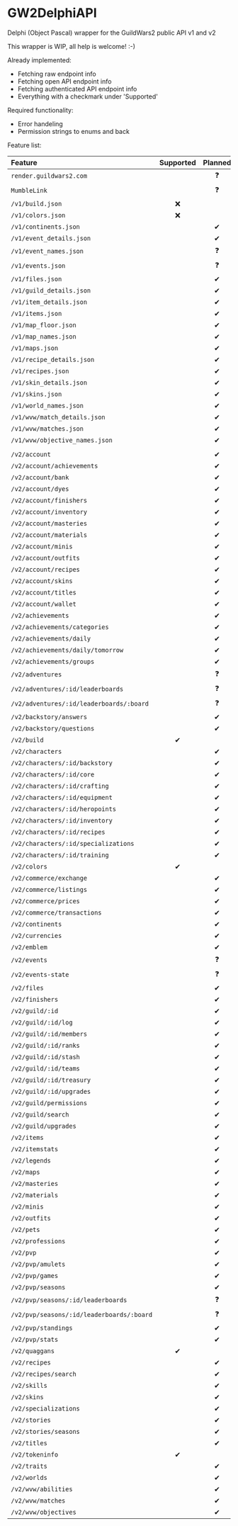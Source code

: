 # GW2DelphiAPI
Delphi (Object Pascal) wrapper for the GuildWars2 public API v1 and v2

This wrapper is WIP, all help is welcome! :-)

Already implemented:
* Fetching raw endpoint info
* Fetching open API endpoint info
* Fetching authenticated API endpoint info
* Everything with a checkmark under 'Supported'

Required functionality:
* Error handeling
* Permission strings to enums and back

Feature list:

| Feature                                   | Supported | Planned |
| :------                                   | :------:  | :------: |
| `render.guildwars2.com`                   |           | ❓️       |
| `MumbleLink`                              |           | ❓️       |
| `/v1/build.json`                          | ❌         |         |
| `/v1/colors.json`                         | ❌         |         |
| `/v1/continents.json`                     |           | ✔       |
| `/v1/event_details.json`                  |           | ✔       |
| `/v1/event_names.json`                    |           | ❓️       |
| `/v1/events.json`                         |           | ❓️       |
| `/v1/files.json`                          |           | ✔       |
| `/v1/guild_details.json`                  |           | ✔       |
| `/v1/item_details.json`                   |           | ✔       |
| `/v1/items.json`                          |           | ✔       |
| `/v1/map_floor.json`                      |           | ✔       |
| `/v1/map_names.json`                      |           | ✔       |
| `/v1/maps.json`                           |           | ✔       |
| `/v1/recipe_details.json`                 |           | ✔       |
| `/v1/recipes.json`                        |           | ✔       |
| `/v1/skin_details.json`                   |           | ✔       |
| `/v1/skins.json`                          |           | ✔       |
| `/v1/world_names.json`                    |           | ✔       |
| `/v1/wvw/match_details.json`              |           | ✔       |
| `/v1/wvw/matches.json`                    |           | ✔       |
| `/v1/wvw/objective_names.json`            |           | ✔       |
|                                           |           |         |
| `/v2/account`                             |           | ✔       |
| `/v2/account/achievements`                |           | ✔       |
| `/v2/account/bank`                        |           | ✔       |
| `/v2/account/dyes`                        |           | ✔       |
| `/v2/account/finishers`                   |           | ✔       |
| `/v2/account/inventory`                   |           | ✔       |
| `/v2/account/masteries`                   |           | ✔       |
| `/v2/account/materials`                   |           | ✔       |
| `/v2/account/minis`                       |           | ✔       |
| `/v2/account/outfits`                     |           | ✔       |
| `/v2/account/recipes`                     |           | ✔       |
| `/v2/account/skins`                       |           | ✔       |
| `/v2/account/titles`                      |           | ✔       |
| `/v2/account/wallet`                      |           | ✔       |
| `/v2/achievements`                        |           | ✔       |
| `/v2/achievements/categories`             |           | ✔       |
| `/v2/achievements/daily`                  |           | ✔       |
| `/v2/achievements/daily/tomorrow`         |           | ✔       |
| `/v2/achievements/groups`                 |           | ✔       |
| `/v2/adventures`                          |           | ❓️       |
| `/v2/adventures/:id/leaderboards`         |           | ❓️       |
| `/v2/adventures/:id/leaderboards/:board`  |           | ❓️       |
| `/v2/backstory/answers`                   |           | ✔       |
| `/v2/backstory/questions`                 |           | ✔       |
| `/v2/build`                               | ✔         |         |
| `/v2/characters`                          |           | ✔       |
| `/v2/characters/:id/backstory`            |           | ✔       |
| `/v2/characters/:id/core`                 |           | ✔       |
| `/v2/characters/:id/crafting`             |           | ✔       |
| `/v2/characters/:id/equipment`            |           | ✔       |
| `/v2/characters/:id/heropoints`           |           | ✔       |
| `/v2/characters/:id/inventory`            |           | ✔       |
| `/v2/characters/:id/recipes`              |           | ✔       |
| `/v2/characters/:id/specializations`      |           | ✔       |
| `/v2/characters/:id/training`             |           | ✔       |
| `/v2/colors`                              | ✔         |         |
| `/v2/commerce/exchange`                   |           | ✔       |
| `/v2/commerce/listings`                   |           | ✔       |
| `/v2/commerce/prices`                     |           | ✔       |
| `/v2/commerce/transactions`               |           | ✔       |
| `/v2/continents`                          |           | ✔       |
| `/v2/currencies`                          |           | ✔       |
| `/v2/emblem`                              |           | ✔       |
| `/v2/events`                              |           | ❓️       |
| `/v2/events-state`                        |           | ❓️       |
| `/v2/files`                               |           | ✔       |
| `/v2/finishers`                           |           | ✔       |
| `/v2/guild/:id`                           |           | ✔       |
| `/v2/guild/:id/log`                       |           | ✔       |
| `/v2/guild/:id/members`                   |           | ✔       |
| `/v2/guild/:id/ranks`                     |           | ✔       |
| `/v2/guild/:id/stash`                     |           | ✔       |
| `/v2/guild/:id/teams`                     |           | ✔       |
| `/v2/guild/:id/treasury`                  |           | ✔       |
| `/v2/guild/:id/upgrades`                  |           | ✔       |
| `/v2/guild/permissions`                   |           | ✔       |
| `/v2/guild/search`                        |           | ✔       |
| `/v2/guild/upgrades`                      |           | ✔       |
| `/v2/items`                               |           | ✔       |
| `/v2/itemstats`                           |           | ✔       |
| `/v2/legends`                             |           | ✔       |
| `/v2/maps`                                |           | ✔       |
| `/v2/masteries`                           |           | ✔       |
| `/v2/materials`                           |           | ✔       |
| `/v2/minis`                               |           | ✔       |
| `/v2/outfits`                             |           | ✔       |
| `/v2/pets`                                |           | ✔       |
| `/v2/professions`                         |           | ✔       |
| `/v2/pvp`                                 |           | ✔       |
| `/v2/pvp/amulets`                         |           | ✔       |
| `/v2/pvp/games`                           |           | ✔       |
| `/v2/pvp/seasons`                         |           | ✔       |
| `/v2/pvp/seasons/:id/leaderboards`        |           | ❓️       |
| `/v2/pvp/seasons/:id/leaderboards/:board` |           | ❓️       |
| `/v2/pvp/standings`                       |           | ✔       |
| `/v2/pvp/stats`                           |           | ✔       |
| `/v2/quaggans`                            | ✔         |         |
| `/v2/recipes`                             |           | ✔       |
| `/v2/recipes/search`                      |           | ✔       |
| `/v2/skills`                              |           | ✔       |
| `/v2/skins`                               |           | ✔       |
| `/v2/specializations`                     |           | ✔       |
| `/v2/stories`                             |           | ✔       |
| `/v2/stories/seasons`                     |           | ✔       |
| `/v2/titles`                              |           | ✔       |
| `/v2/tokeninfo`                           | ✔         |         |
| `/v2/traits`                              |           | ✔       |
| `/v2/worlds`                              |           | ✔       |
| `/v2/wvw/abilities`                       |           | ✔       |
| `/v2/wvw/matches`                         |           | ✔       |
| `/v2/wvw/objectives`                      |           | ✔       |
